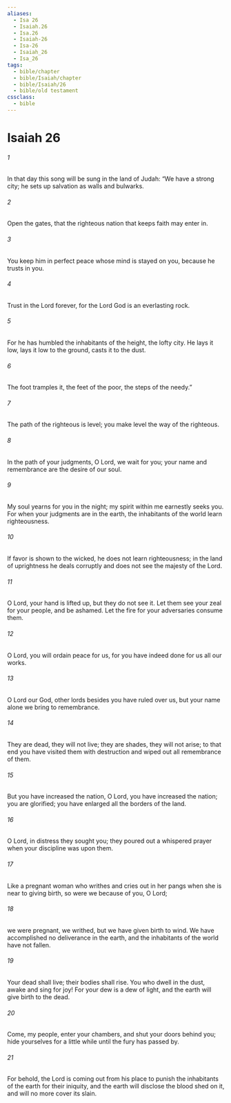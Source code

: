 ```yaml
---
aliases:
  - Isa 26
  - Isaiah.26
  - Isa.26
  - Isaiah-26
  - Isa-26
  - Isaiah_26
  - Isa_26
tags:
  - bible/chapter
  - bible/Isaiah/chapter
  - bible/Isaiah/26
  - bible/old testament
cssclass:
  - bible
---
```


# Isaiah 26

###### 1
In that day this song will be sung in the land of Judah: “We have a strong city; he sets up salvation as walls and bulwarks.
###### 2
Open the gates, that the righteous nation that keeps faith may enter in.
###### 3
You keep him in perfect peace whose mind is stayed on you, because he trusts in you.
###### 4
Trust in the Lord forever, for the Lord  God is an everlasting rock.
###### 5
For he has humbled the inhabitants of the height, the lofty city. He lays it low, lays it low to the ground, casts it to the dust.
###### 6
The foot tramples it, the feet of the poor, the steps of the needy.”
###### 7
The path of the righteous is level;   you make level the way of the righteous.
###### 8
In the path of your judgments, O Lord, we wait for you;   your name and remembrance are the desire of our soul.
###### 9
My soul yearns for you in the night; my spirit within me earnestly seeks you.   For when your judgments are in the earth, the inhabitants of the world learn righteousness.
###### 10
If favor is shown to the wicked, he does not learn righteousness; in the land of uprightness he deals corruptly and does not see the majesty of the Lord.
###### 11
O Lord, your hand is lifted up, but they do not see it. Let them see your zeal for your people, and be ashamed. Let the fire for your adversaries consume them.
###### 12
O Lord, you will ordain peace for us, for you have indeed done for us all our works.
###### 13
O Lord our God,   other lords besides you have ruled over us,   but your name alone we bring to remembrance.
###### 14
They are dead, they will not live; they are shades, they will not arise; to that end you have visited them with destruction and wiped out all remembrance of them.
###### 15
But you have increased the nation, O Lord, you have increased the nation; you are glorified;   you have enlarged all the borders of the land.
###### 16
O Lord, in distress they sought you; they poured out a whispered prayer when your discipline was upon them.
###### 17
Like a pregnant woman who writhes and cries out in her pangs when she is near to giving birth, so were we because of you, O Lord;
###### 18
we were pregnant, we writhed, but we have given birth to wind. We have accomplished no deliverance in the earth, and the inhabitants of the world have not fallen.
###### 19
Your dead shall live; their bodies shall rise. You who dwell in the dust, awake and sing for joy! For your dew is a dew of light, and the earth will give birth to the dead.
###### 20
Come, my people, enter your chambers, and shut your doors behind you; hide yourselves for a little while until the fury has passed by.
###### 21
For behold, the Lord is coming out from his place to punish the inhabitants of the earth for their iniquity, and the earth will disclose the blood shed on it, and will no more cover its slain.


